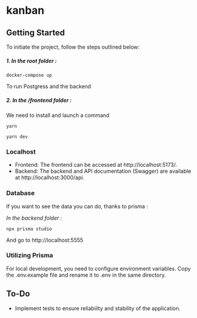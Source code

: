 # kanban

## Getting Started

To initiate the project, follow the steps outlined below:

##### 1. In the root folder :

```
docker-compose up
```

To run Postgress and the backend

##### 2. In the /frontend folder :

We need to install and launch a command

```
yarn

yarn dev
```

### Localhost

- Frontend: The frontend can be accessed at http://localhost:5173/.
- Backend: The backend and API documentation (Swagger) are available at http://localhost:3000/api.

### Database

If you want to see the data you can do, thanks to prisma :

_In the backend folder :_

```
npx prisma studio
```

And go to http://localhost:5555

### Utilizing Prisma

For local development, you need to configure environment variables. Copy the .env.example file and rename it to .env in the same directory.

## To-Do

- Implement tests to ensure reliability and stability of the application.

